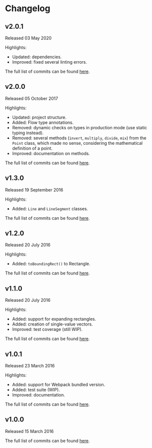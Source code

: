 # Changelog

## v2.0.1
Released 03 May 2020

Highlights:
* Updated: dependencies.
* Improved: fixed several linting errors.

The full list of commits can be found [here](https://github.com/basilfx/es6-geometry/compare/v2.0.0...v2.0.1).

## v2.0.0
Released 05 October 2017

Highlights:
* Updated: project structure.
* Added: Flow type annotations.
* Removed: dynamic checks on types in production mode (use static typing instead).
* Removed: several methods (`invert`, `multiply`, `divide`, `mix`) from the `Point` class, which made no sense, considering the mathematical definition of a point.
* Improved: documentation on methods.

The full list of commits can be found [here](https://github.com/basilfx/es6-geometry/compare/v1.3.0...v2.0.0).

## v1.3.0
Released 19 September 2016

Highlights:
* Added: `Line` and `LineSegment` classes.

The full list of commits can be found [here](https://github.com/basilfx/es6-geometry/compare/v1.2.0...v1.3.0).

## v1.2.0
Released 20 July 2016

Highlights:
* Added: `toBoundingRect()` to Rectangle.

The full list of commits can be found [here](https://github.com/basilfx/es6-geometry/compare/v1.1.0...v1.2.0).

## v1.1.0
Released 20 July 2016

Highlights:
* Added: support for expanding rectangles.
* Added: creation of single-value vectors.
* Improved: test coverage (still WIP).

The full list of commits can be found [here](https://github.com/basilfx/es6-geometry/compare/v1.0.1...v1.1.0).

## v1.0.1
Released 23 March 2016

Highlights:
* Added: support for Webpack bundled version.
* Added: test suite (WIP).
* Improved: documentation.

The full list of commits can be found [here](https://github.com/basilfx/es6-geometry/compare/v1.0.0...v1.0.1).

## v1.0.0
Released 15 March 2016

The full list of commits can be found [here](https://github.com/basilfx/es6-geometry/compare/be1904619cb32fe6837705772e4d9c805306a365...v1.0.0).

